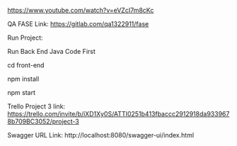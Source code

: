 https://www.youtube.com/watch?v=eVZcI7m8cKc



QA FASE Link:
https://gitlab.com/qa1322911/fase

Run Project:

Run Back End Java Code First

cd front-end

npm install

npm start

Trello Project 3 link:
https://trello.com/invite/b/iXD1Xy0S/ATTI0251b413fbaccc2912918da9339678b709BC3052/project-3

Swagger URL Link:
http://localhost:8080/swagger-ui/index.html
